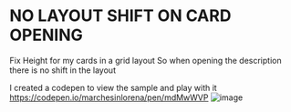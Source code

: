 # NO LAYOUT SHIFT ON CARD OPENING

Fix Height for my cards in a grid layout
So when opening the description there is no shift in the layout


I created a codepen to view the sample and play with it
https://codepen.io/marchesinlorena/pen/mdMwWVP
![image](https://user-images.githubusercontent.com/22336407/139298506-6e7f0733-68ed-48f8-8d12-262eec55ed12.png)
